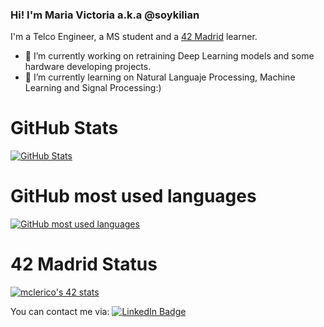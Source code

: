 ### Hi! I'm Maria Victoria a.k.a @soykilian

I'm a Telco Engineer, a MS student and a [42 Madrid](https://www.42madrid.com/) learner.
- 🔭 I’m currently working on retraining Deep Learning models and some hardware developing projects.
- 🌱 I’m currently learning on Natural Languaje Processing, Machine Learning and Signal Processing:)
<!--
**soykilian/soykilian** is a ✨ _special_ ✨ repository because its `README.md` (this file) appears on your GitHub profile.

Here are some ideas to get you started:

- 🔭 I’m currently working on ...
- 🌱 I’m currently learning ...
- 👯 I’m looking to collaborate on ...
- 🤔 I’m looking for help with ...
- 💬 Ask me about ...
- 📫 How to reach me: ...
- 😄 Pronouns: ...
- ⚡ Fun fact: ...
-->

# GitHub Stats
[![GitHub Stats](https://github-readme-stats.vercel.app/api?username=soykilian&show_icons=true&count_private=true&hide=contribs&theme=dark)](https://github.comsoykilian?tab=repositories)

# GitHub most used languages
[![GitHub most used languages](https://github-readme-stats.vercel.app/api/top-langs/?username=soykilian&theme=onedark&layout=compact&exclude_repo=AMC&hide=HTML,Roff,TeX,PostScript)](https://github.comsoykilian?tab=repositories)


# 42 Madrid Status

[![mclerico's 42 stats](https://badge42.vercel.app/api/v2/cl6z6uzvp00690gmmdxxmlhcv/stats?cursusId=21&coalitionId=65)](https://github.com/JaeSeoKim/badge42)

You can contact me via:
 <a href="https://linkedin.com/in/maria-victoria-clerico-da-costa">
    <img src="https://img.shields.io/badge/LinkedIn-blue?style=for-the-badge&logo=linkedin&logoColor=white" alt="LinkedIn Badge"/>
  </a>

